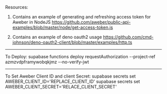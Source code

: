 Resources:
1) Contains an example of generating and refreshing access token for Aweber in NodeJS
https://github.com/aweber/public-api-examples/blob/master/node/get-access-token.js

2) Contains an example of deno oauth2 usage
https://github.com/cmd-johnson/deno-oauth2-client/blob/master/examples/http.ts   

----------------------

To Deploy:
supabase functions deploy requestAuthorization --project-ref azmzvdpframywobqkjmz --no-verify-jwt

----------------------

To Set Aweber Client ID and client Secret:
supabase secrets set AWEBER_CLIENT_ID='REPLACE_CLIENT_ID'
supabase secrets set AWEBER_CLIENT_SECRET='RELACE_CLIENT_SECRET'

